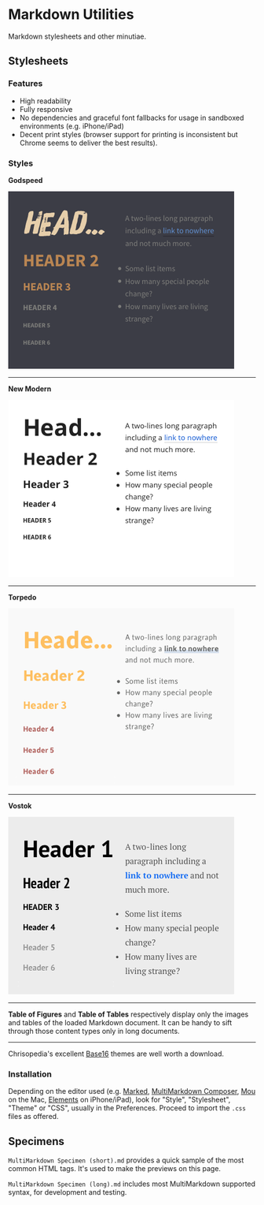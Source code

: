 Markdown Utilities
==================

Markdown stylesheets and other minutiae.

Stylesheets
-----------

### Features

- High readability
- Fully responsive
- No dependencies and graceful font fallbacks for usage in sandboxed environments (e.g. iPhone/iPad)
- Decent print styles (browser support for printing is inconsistent but Chrome seems to deliver the best results).

### Styles

**Godspeed**

![](previews/godspeed.png)

---

**New Modern**

![](previews/new-modern.png)

---

**Torpedo**

![](previews/torpedo.png)

---

**Vostok**

![](previews/vostok.png)

---

**Table of Figures** and **Table of Tables** respectively display only the images and tables of the loaded Markdown document. It can be handy to sift through those content types only in long documents.

---

Chrisopedia's excellent [Base16](https://github.com/chrisopedia/base16-marked) themes are well worth a download.

### Installation

Depending on the editor used (e.g. [Marked](http://markedapp.com/), [MultiMarkdown Composer](http://multimarkdown.com/), [Mou](http://mouapp.com/) on the Mac, [Elements](http://www.secondgearsoftware.com/elements/) on iPhone/iPad), look for "Style", "Stylesheet", "Theme" or "CSS", usually in the Preferences. Proceed to import the `.css` files as offered.

Specimens
---------

`MultiMarkdown Specimen (short).md` provides a quick sample of the most common HTML tags. It's used to make the previews on this page.

`MultiMarkdown Specimen (long).md` includes most MultiMarkdown supported syntax, for development and testing.